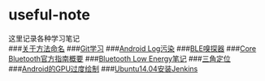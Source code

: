 # useful-note
这里记录各种学习笔记  
###[关于方法命名](https://github.com/pizzanicky/useful-note/blob/master/method_naming.md)
###[Git学习](https://github.com/pizzanicky/useful-note/blob/master/git_learning_notes.md)
###[Android Log污染](https://github.com/pizzanicky/useful-note/blob/master/android_log_pollution.md)
###[BLE嗅探器](https://github.com/pizzanicky/useful-note/blob/master/ble_sniffer.md)
###[Core Bluetooth官方指南概要](https://github.com/pizzanicky/useful-note/blob/master/core_bt_program_guide_note.md)
###[Bluetooth Low Energy笔记](https://github.com/pizzanicky/useful-note/blob/master/ble_note.md)
###[三角定位](https://github.com/pizzanicky/useful-note/blob/master/triangulation.md)
###[Android的GPU过度绘制](https://github.com/pizzanicky/useful-note/blob/master/android_gpu_overdraw.md)
###[Ubuntu14.04安装Jenkins](https://github.com/pizzanicky/useful-note/blob/master/ubuntu_install_jenkins.md)